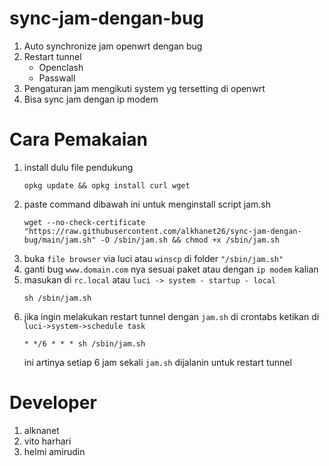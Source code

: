 # sync-jam-dengan-bug
1. Auto synchronize jam openwrt dengan bug
2. Restart tunnel
   - Openclash
   - Passwall
3. Pengaturan jam mengikuti system yg tersetting di openwrt
4. Bisa sync jam dengan ip modem
# Cara Pemakaian
1. install dulu file pendukung
   ```
   opkg update && opkg install curl wget
   ```
2. paste command dibawah ini untuk menginstall script jam.sh
   ```
   wget --no-check-certificate "https://raw.githubusercontent.com/alkhanet26/sync-jam-dengan-bug/main/jam.sh" -O /sbin/jam.sh && chmod +x /sbin/jam.sh
   ```
3. buka ``file browser`` via luci atau ``winscp`` di folder ``"/sbin/jam.sh"``
4. ganti bug ``www.domain.com`` nya sesuai paket atau dengan ``ip modem`` kalian
5. masukan di ``rc.local`` atau ``luci -> system - startup - local``
   ```
   sh /sbin/jam.sh
   ```
6. jika ingin melakukan restart tunnel dengan ``jam.sh`` di crontabs ketikan di ``luci->system->schedule task``
   ```
   * */6 * * * sh /sbin/jam.sh
   ```
   ini artinya setiap 6 jam sekali ``jam.sh`` dijalanin untuk restart tunnel
   
   
# Developer
1. alknanet
2. vito harhari
3. helmi amirudin
